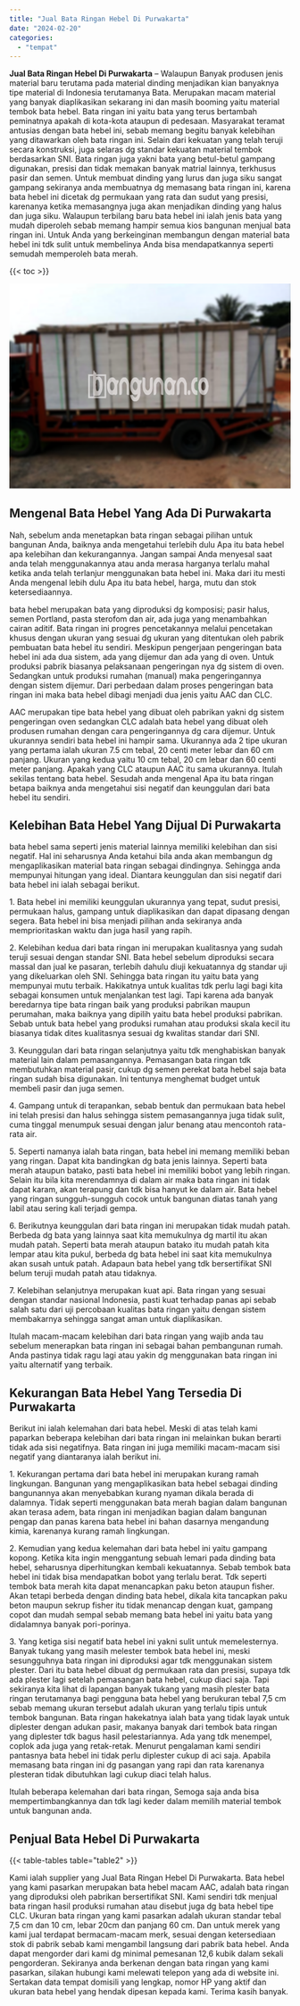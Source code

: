 ```yaml
---
title: "Jual Bata Ringan Hebel Di Purwakarta"
date: "2024-02-20"
categories: 
  - "tempat"
---
```


**Jual Bata Ringan Hebel Di Purwakarta** – Walaupun Banyak produsen jenis material baru terutama pada material dinding menjadikan kian banyaknya tipe material di Indonesia terutamanya Bata. Merupakan macam material yang banyak diaplikasikan sekarang ini dan masih booming yaitu material tembok bata hebel. Bata ringan ini yaitu bata yang terus bertambah peminatnya apakah di kota-kota ataupun di pedesaan. Masyarakat teramat antusias dengan bata hebel ini, sebab memang begitu banyak kelebihan yang ditawarkan oleh bata ringan ini. Selain dari kekuatan yang telah teruji secara konstruksi, juga selaras dg standar kekuatan material tembok berdasarkan SNI. Bata ringan juga yakni bata yang betul-betul gampang digunakan, presisi dan tidak memakan banyak matrial lainnya, terkhusus pasir dan semen. Untuk membuat dinding yang lurus dan juga siku sangat gampang sekiranya anda membuatnya dg memasang bata ringan ini, karena bata hebel ini dicetak dg permukaan yang rata dan sudut yang presisi, karenanya ketika memasangnya juga akan menjadikan dinding yang halus dan juga siku. Walaupun terbilang baru bata hebel ini ialah jenis bata yang mudah diperoleh sebab memang hampir semua kios bangunan menjual bata ringan ini. Untuk Anda yang berkeinginan membangun dengan material bata hebel ini tdk sulit untuk membelinya Anda bisa mendapatkannya seperti semudah memperoleh bata merah.

{{< toc >}}

![Jual Bata Ringan Hebel Di Purwakarta](/images/jual-hebel-murah-10.png)

## Mengenal Bata Hebel Yang Ada Di Purwakarta

Nah, sebelum anda menetapkan bata ringan sebagai pilihan untuk bangunan Anda, baiknya anda mengetahui terlebih dulu Apa itu bata hebel apa kelebihan dan kekurangannya. Jangan sampai Anda menyesal saat anda telah menggunakannya atau anda merasa harganya terlalu mahal ketika anda telah terlanjur menggunakan bata hebel ini. Maka dari itu mesti Anda mengenal lebih dulu Apa itu bata hebel, harga, mutu dan stok ketersediaannya.

bata hebel merupakan bata yang diproduksi dg komposisi; pasir halus, semen Portland, pasta sterofom dan air, ada juga yang menambahkan cairan aditif. Bata ringan ini progres pencetakannya melalui pencetakan khusus dengan ukuran yang sesuai dg ukuran yang ditentukan oleh pabrik pembuatan bata hebel itu sendiri. Meskipun pengerjaan pengeringan bata hebel ini ada dua sistem, ada yang dijemur dan ada yang di oven. Untuk produksi pabrik biasanya pelaksanaan pengeringan nya dg sistem di oven. Sedangkan untuk produksi rumahan (manual) maka pengeringannya dengan sistem dijemur. Dari perbedaan dalam proses pengeringan bata ringan ini maka bata hebel dibagi menjadi dua jenis yaitu AAC dan CLC.

AAC merupakan tipe bata hebel yang dibuat oleh pabrikan yakni dg sistem pengeringan oven sedangkan CLC adalah bata hebel yang dibuat oleh produsen rumahan dengan cara pengeringannya dg cara dijemur. Untuk ukurannya sendiri bata hebel ini hampir sama. Ukurannya ada 2 tipe ukuran yang pertama ialah ukuran 7.5 cm tebal, 20 centi meter lebar dan 60 cm panjang. Ukuran yang kedua yaitu 10 cm tebal, 20 cm lebar dan 60 centi meter panjang. Apakah yang CLC ataupun AAC itu sama ukurannya. Itulah sekilas tentang bata hebel. Sesudah anda mengenal Apa itu bata ringan betapa baiknya anda mengetahui sisi negatif dan keunggulan dari bata hebel itu sendiri.

## Kelebihan Bata Hebel Yang Dijual Di Purwakarta

bata hebel sama seperti jenis material lainnya memiliki kelebihan dan sisi negatif. Hal ini seharusnya Anda ketahui bila anda akan membangun dg mengaplikasikan material bata ringan sebagai dindingnya. Sehingga anda mempunyai hitungan yang ideal. Diantara keunggulan dan sisi negatif dari bata hebel ini ialah sebagai berikut.

1\. Bata hebel ini memiliki keunggulan ukurannya yang tepat, sudut presisi, permukaan halus, gampang untuk diaplikasikan dan dapat dipasang dengan segera. Bata hebel ini bisa menjadi pilihan anda sekiranya anda memprioritaskan waktu dan juga hasil yang rapih.

2\. Kelebihan kedua dari bata ringan ini merupakan kualitasnya yang sudah teruji sesuai dengan standar SNI. Bata hebel sebelum diproduksi secara massal dan jual ke pasaran, terlebih dahulu diuji kekuatannya dg standar uji yang dikeluarkan oleh SNI. Sehingga bata ringan itu yaitu bata yang mempunyai mutu terbaik. Hakikatnya untuk kualitas tdk perlu lagi bagi kita sebagai konsumen untuk menjalankan test lagi. Tapi karena ada banyak beredarnya tipe bata ringan baik yang produksi pabrikan maupun perumahan, maka baiknya yang dipilih yaitu bata hebel produksi pabrikan. Sebab untuk bata hebel yang produksi rumahan atau produksi skala kecil itu biasanya tidak dites kualitasnya sesuai dg kwalitas standar dari SNI.

3\. Keunggulan dari bata ringan selanjutnya yaitu tdk menghabiskan banyak material lain dalam pemasangannya. Pemasangan bata ringan tdk membutuhkan material pasir, cukup dg semen perekat bata hebel saja bata ringan sudah bisa digunakan. Ini tentunya menghemat budget untuk membeli pasir dan juga semen.

4\. Gampang untuk di terapankan, sebab bentuk dan permukaan bata hebel ini telah presisi dan halus sehingga sistem pemasangannya juga tidak sulit, cuma tinggal menumpuk sesuai dengan jalur benang atau mencontoh rata-rata air.

5\. Seperti namanya ialah bata ringan, bata hebel ini memang memiliki beban yang ringan. Dapat kita bandingkan dg bata jenis lainnya. Seperti bata merah ataupun batako, pasti bata hebel ini memiliki bobot yang lebih ringan. Selain itu bila kita merendamnya di dalam air maka bata ringan ini tidak dapat karam, akan terapung dan tdk bisa hanyut ke dalam air. Bata hebel yang ringan sungguh-sungguh cocok untuk bangunan diatas tanah yang labil atau sering kali terjadi gempa.

6\. Berikutnya keunggulan dari bata ringan ini merupakan tidak mudah patah. Berbeda dg bata yang lainnya saat kita memukulnya dg martil itu akan mudah patah. Seperti bata merah ataupun batako itu mudah patah kita lempar atau kita pukul, berbeda dg bata hebel ini saat kita memukulnya akan susah untuk patah. Adapaun bata hebel yang tdk bersertifikat SNI belum teruji mudah patah atau tidaknya.

7\. Kelebihan selanjutnya merupakan kuat api. Bata ringan yang sesuai dengan standar nasional Indonesia, pasti kuat terhadap panas api sebab salah satu dari uji percobaan kualitas bata ringan yaitu dengan sistem membakarnya sehingga sangat aman untuk diaplikasikan.

Itulah macam-macam kelebihan dari bata ringan yang wajib anda tau sebelum menerapkan bata ringan ini sebagai bahan pembangunan rumah. Anda pastinya tidak ragu lagi atau yakin dg menggunakan bata ringan ini yaitu alternatif yang terbaik.

## Kekurangan Bata Hebel Yang Tersedia Di Purwakarta

Berikut ini ialah kelemahan dari bata hebel. Meski di atas telah kami paparkan beberapa kelebihan dari bata ringan ini melainkan bukan berarti tidak ada sisi negatifnya. Bata ringan ini juga memiliki macam-macam sisi negatif yang diantaranya ialah berikut ini.

1\. Kekurangan pertama dari bata hebel ini merupakan kurang ramah lingkungan. Bangunan yang mengaplikasikan bata hebel sebagai dinding bangunannya akan menyebabkan kurang nyaman dikala berada di dalamnya. Tidak seperti menggunakan bata merah bagian dalam bangunan akan terasa adem, bata ringan ini menjadikan bagian dalam bangunan pengap dan panas karena bata hebel ini bahan dasarnya mengandung kimia, karenanya kurang ramah lingkungan.

2\. Kemudian yang kedua kelemahan dari bata hebel ini yaitu gampang kopong. Ketika kita ingin menggantung sebuah lemari pada dinding bata hebel, seharusnya diperhitungkan kembali kekuatannya. Sebab tembok bata hebel ini tidak bisa mendapatkan bobot yang terlalu berat. Tdk seperti tembok bata merah kita dapat menancapkan paku beton ataupun fisher. Akan tetapi berbeda dengan dinding bata hebel, dikala kita tancapkan paku beton maupun sekrup fisher itu tidak menancap dengan kuat, gampang copot dan mudah sempal sebab memang bata hebel ini yaitu bata yang didalamnya banyak pori-porinya.

3\. Yang ketiga sisi negatif bata hebel ini yakni sulit untuk memelesternya. Banyak tukang yang masih melester tembok bata hebel ini, meski sesungguhnya bata ringan ini diproduksi agar tdk menggunakan sistem plester. Dari itu bata hebel dibuat dg permukaan rata dan presisi, supaya tdk ada plester lagi setelah pemasangan bata hebel, cukup diaci saja. Tapi sekiranya kita lihat di lapangan banyak tukang yang masih plester bata ringan terutamanya bagi pengguna bata hebel yang berukuran tebal 7,5 cm sebab memang ukuran tersebut adalah ukuran yang terlalu tipis untuk tembok bangunan. Bata ringan hakekatnya ialah bata yang tidak layak untuk diplester dengan adukan pasir, makanya banyak dari tembok bata ringan yang diplester tdk bagus hasil pelestariannya. Ada yang tdk menempel, coplok ada juga yang retak-retak. Menurut pengalaman kami sendiri pantasnya bata hebel ini tidak perlu diplester cukup di aci saja. Apabila memasang bata ringan ini dg pasangan yang rapi dan rata karenanya plesteran tidak dibutuhkan lagi cukup diaci telah halus.

Itulah beberapa kelemahan dari bata ringan, Semoga saja anda bisa mempertimbangkannya dan tdk lagi keder dalam memilih material tembok untuk bangunan anda.

## Penjual Bata Hebel Di Purwakarta

{{< table-tables table="table2" >}}

Kami ialah supplier yang Jual Bata Ringan Hebel Di Purwakarta. Bata hebel yang kami pasarkan merupakan bata hebel macam AAC, adalah bata ringan yang diproduksi oleh pabrikan bersertifikat SNI. Kami sendiri tdk menjual bata ringan hasil produksi rumahan atau disebut juga dg bata hebel tipe CLC. Ukuran bata ringan yang kami pasarkan adalah ukuran standar tebal 7,5 cm dan 10 cm, lebar 20cm dan panjang 60 cm. Dan untuk merek yang kami jual terdapat bermacam-macam merk, sesuai dengan ketersediaan stok di pabrik sebab kami mengambil langsung dari pabrik bata hebel. Anda dapat mengorder dari kami dg minimal pemesanan 12,6 kubik dalam sekali pengorderan. Sekiranya anda berkenan dengan bata ringan yang kami pasarkan, silakan hubungi kami melewati telepon yang ada di website ini. Sertakan data tempat domisili yang lengkap, nomor HP yang aktif dan ukuran bata hebel yang hendak dipesan kepada kami. Terima kasih banyak.
